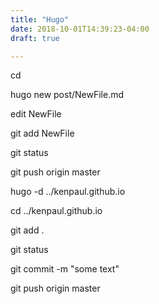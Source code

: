 ```yaml
---
title: "Hugo"
date: 2018-10-01T14:39:23-04:00
draft: true

---
```


cd <hugo site dir like kpblog>

hugo new post/NewFile.md

edit NewFile

git add NewFile

git status

git push origin master

hugo -d ../kenpaul.github.io

cd ../kenpaul.github.io

git add .

git status

git commit -m "some text"

git push origin master

